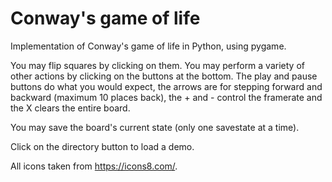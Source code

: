 # Conway's game of life

Implementation of Conway's game of life in Python, using pygame.

You may flip squares by clicking on them. You may perform a variety of other actions by clicking on the buttons at the bottom. The play and pause buttons do what you would expect, the arrows are for stepping forward and backward (maximum 10 places back), the + and - control the framerate and the X clears the entire board.

You may save the board's current state (only one savestate at a time).

Click on the directory button to load a demo.

All icons taken from https://icons8.com/.
